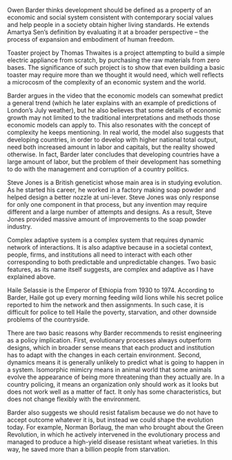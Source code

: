 
Owen Barder thinks development should be defined as a property of an economic and social system consistent with contemporary social values and help people in a society obtain higher living standards. He extends Amartya Sen’s definition by evaluating it at a broader perspective – the process of expansion and embodiment of human freedom. 

Toaster project by Thomas Thwaites is a project attempting to build a simple electric appliance from scratch, by purchasing the raw materials from zero bases. The significance of such project is to show that even building a basic toaster may require more than we thought it would need, which well reflects a microcosm of the complexity of an economic system and the world.

Barder argues in the video that the economic models can somewhat predict a general trend (which he later explains with an example of predictions of London’s July weather), but he also believes that some details of economic growth may not limited to the traditional interpretations and methods those economic models can apply to. This also resonates with the concept of complexity he keeps mentioning. In real world, the model also suggests that developing countries, in order to develop with higher national total output, need both increased amount in labor and capitals, but the reality showed otherwise. In fact, Barder later concludes that developing countries have a large amount of labor, but the problem of their development has something to do with the management and corruption of a country politics. 

Steve Jones is a British geneticist whose main area is in studying evolution. As he started his career, he worked in a factory making soap powder and helped design a better nozzle at uni-lever. Steve Jones was only response for only one component in that process, but any invention may require different and a large number of attempts and designs. As a result, Steve Jones provided massive amount of improvements to the soap powder industry.

Complex adaptive system is a complex system that requires dynamic network of interactions. It is also adaptive because in a societal context, people, firms, and institutions all need to interact with each other corresponding to both predictable and unpredictable changes. Two basic features, as its name itself suggests, are complex and adaptive as I have explained above.

Haile Selassie is the Emperor of Ethiopia from 1930 to 1974. According to Barder, Haile got up every morning feeding wild lions while his secret police reported to him the network and then assignments. In such case, it is difficult for police to tell Haile the poverty, starvation, and other downside problems of the countryside.

There are two basic reasons why Barder recommends to resist engineering as a policy implication. First, evolutionary processes always outperform designs, which in broader sense means that each product and institution has to adapt with the changes in each certain environment. Second, dynamics means it is generally unlikely to predict what is going to happen in a system. Isomorphic mimicry means in animal world that some animals evolve the appearance of being more threatening than they actually are. In a country policing, it means an organization only should work as it looks but does not work well as a matter of fact. It only has some characteristics, but does not change flexibly with the environment.

Barder also suggests we should resist fatalism because we do not have to accept outcome whatever it is, but instead we could shape the evolution today. For example, Norman Borlaug, the man who brought about the Green Revolution, in which he actively intervened in the evolutionary process and managed to produce a high-yield disease resistant wheat varieties. In this way, he saved more than a billion people from starvation.
